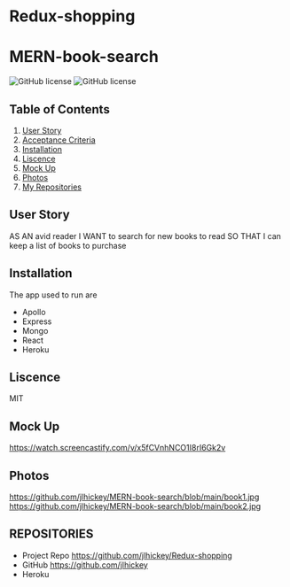 # Redux-shopping
# MERN-book-search
![GitHub license](https://img.shields.io/badge/Made%20by-%40jlhickey-orange)
![GitHub license](https://img.shields.io/badge/license-MIT-green.svg)


## Table of Contents
1. [User Story](#UserStory)
2. [Acceptance Criteria](#AcceptanceCriteria)
3. [Installation](#Installation)
5. [Liscence](#Liscence)
6. [Mock Up](#MockUp)
7. [Photos](#Photos)
8. [My Repositories](#MyRepositories)


## User Story
AS AN avid reader
I WANT to search for new books to read
SO THAT I can keep a list of books to purchase


## Installation
The app used to run are
*  Apollo
*  Express
*  Mongo
*  React
*  Heroku

## Liscence
MIT

## Mock Up   
https://watch.screencastify.com/v/x5fCVnhNCO1I8rI6Gk2v

## Photos<br>
 https://github.com/jlhickey/MERN-book-search/blob/main/book1.jpg<br>
 https://github.com/jlhickey/MERN-book-search/blob/main/book2.jpg
 
## REPOSITORIES

- Project Repo https://github.com/jlhickey/Redux-shopping
- GitHub https://github.com/jlhickey
- Heroku   
    
